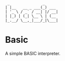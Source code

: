      _               _      
    | |__   __ _ ___(_) ___ 
    | '_ \ / _` / __| |/ __|
    | |_) | (_| \__ \ | (__ 
    |_.__/ \__,_|___/_|\___|
 
# Basic

A simple BASIC interpreter.

